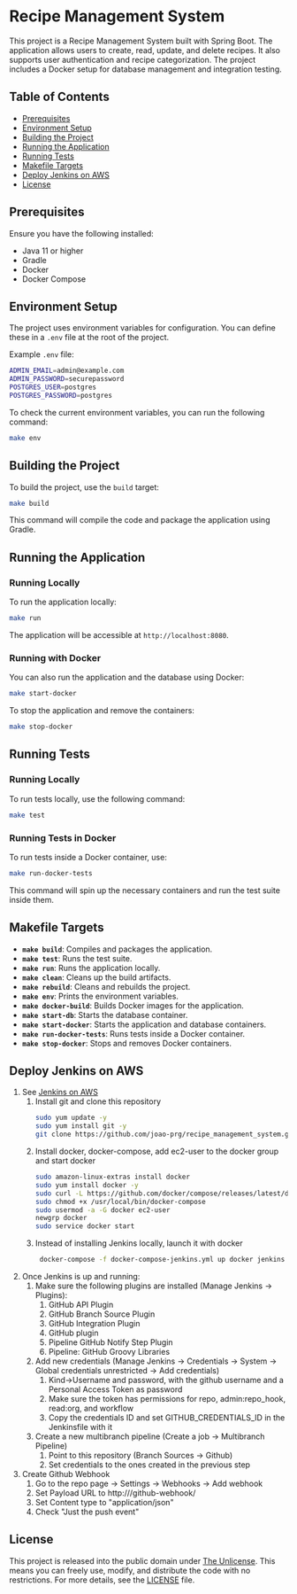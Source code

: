 # Recipe Management System

This project is a Recipe Management System built with Spring Boot. The application allows users to create, read, update, and delete recipes. It also supports user authentication and recipe categorization. The project includes a Docker setup for database management and integration testing.

## Table of Contents

- [Prerequisites](#prerequisites)
- [Environment Setup](#environment-setup)
- [Building the Project](#building-the-project)
- [Running the Application](#running-the-application)
- [Running Tests](#running-tests)
- [Makefile Targets](#makefile-targets)
- [Deploy Jenkins on AWS](#deploy-jenkins-on-aws)
- [License](#license)

## Prerequisites

Ensure you have the following installed:

- Java 11 or higher
- Gradle
- Docker
- Docker Compose

## Environment Setup

The project uses environment variables for configuration. You can define these in a `.env` file at the root of the project.

Example `.env` file:

```bash
ADMIN_EMAIL=admin@example.com
ADMIN_PASSWORD=securepassword
POSTGRES_USER=postgres
POSTGRES_PASSWORD=postgres
```

To check the current environment variables, you can run the following command:

```sh
make env
```

## Building the Project

To build the project, use the `build` target:

```sh
make build
```

This command will compile the code and package the application using Gradle.

## Running the Application

### Running Locally

To run the application locally:

```sh
make run
```

The application will be accessible at `http://localhost:8080`.

### Running with Docker

You can also run the application and the database using Docker:

```sh
make start-docker
```

To stop the application and remove the containers:

```sh
make stop-docker
```

## Running Tests

### Running Locally

To run tests locally, use the following command:

```sh
make test
```

### Running Tests in Docker

To run tests inside a Docker container, use:

```sh
make run-docker-tests
```

This command will spin up the necessary containers and run the test suite inside them.

## Makefile Targets

- **`make build`**: Compiles and packages the application.
- **`make test`**: Runs the test suite.
- **`make run`**: Runs the application locally.
- **`make clean`**: Cleans up the build artifacts.
- **`make rebuild`**: Cleans and rebuilds the project.
- **`make env`**: Prints the environment variables.
- **`make docker-build`**: Builds Docker images for the application.
- **`make start-db`**: Starts the database container.
- **`make start-docker`**: Starts the application and database containers.
- **`make run-docker-tests`**: Runs tests inside a Docker container.
- **`make stop-docker`**: Stops and removes Docker containers.


## Deploy Jenkins on AWS

1. See [Jenkins on AWS](https://www.jenkins.io/doc/tutorials/tutorial-for-installing-jenkins-on-AWS/)
    1. Install git and clone this repository
        ```sh
       sudo yum update -y
       sudo yum install git -y
       git clone https://github.com/joao-prg/recipe_management_system.git
        ```
    2. Install docker, docker-compose, add ec2-user to the docker group and start docker
       ```sh
       sudo amazon-linux-extras install docker 
       sudo yum install docker -y
       sudo curl -L https://github.com/docker/compose/releases/latest/download/docker-compose-$(uname -s)-$(uname -m) -o /usr/local/bin/docker-compose
       sudo chmod +x /usr/local/bin/docker-compose
       sudo usermod -a -G docker ec2-user
       newgrp docker
       sudo service docker start
        ```
    3. Instead of installing Jenkins locally, launch it with docker
       ```sh
        docker-compose -f docker-compose-jenkins.yml up docker jenkins
        ```
2. Once Jenkins is up and running:
   1. Make sure the following plugins are installed (Manage Jenkins -> Plugins):
      1. GitHub API Plugin
      2. GitHub Branch Source Plugin
      3. GitHub Integration Plugin
      4. GitHub plugin
      5. Pipeline GitHub Notify Step Plugin
      6. Pipeline: GitHub Groovy Libraries
   2. Add new credentials (Manage Jenkins -> Credentials -> System -> Global credentials unrestricted -> Add credentials)
      1. Kind->Username and password, with the github username and a Personal Access Token as password
      2. Make sure the token has permissions for repo, admin:repo_hook, read:org, and workflow
      3. Copy the credentials ID and set GITHUB_CREDENTIALS_ID in the Jenkinsfile with it
   3. Create a new multibranch pipeline (Create a job -> Multibranch Pipeline)
      1. Point to this repository (Branch Sources -> Github)
      2. Set credentials to the ones created in the previous step
3. Create Github Webhook
   1. Go to the repo page -> Settings -> Webhooks -> Add webhook
   2. Set Payload URL to http://<jenkins-url>/github-webhook/
   3. Set Content type to "application/json"
   4. Check "Just the push event"

## License

This project is released into the public domain under [The Unlicense](LICENSE). This means you can freely use, modify, and distribute the code with no restrictions. For more details, see the [LICENSE](LICENSE) file.
